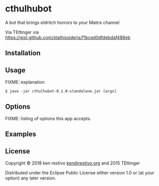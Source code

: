 # cthulhubot

A bot that brings eldritch horrors to your Matrix channel

Via TEttinger via  https://gist.github.com/stathissideris/f1bced0dfdebdaf488eb 

## Installation


## Usage

FIXME: explanation

    $ java -jar cthulhubot-0.1.0-standalone.jar [args]

## Options

FIXME: listing of options this app accepts.

## Examples

## License

Copyright © 2018 ken restivo <ken@restivo.org> and 2015 TEttinger

Distributed under the Eclipse Public License either version 1.0 or (at
your option) any later version.
